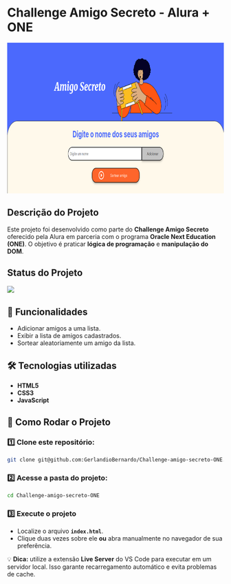 # Challenge Amigo Secreto - Alura + ONE

<div align="center">
  <img src="./assets/desafioAmigoSecreto.png" alt="Challenge Amigo Secreto" width="800" height="350px">
</div>

## Descrição do Projeto
Este projeto foi desenvolvido como parte do **Challenge Amigo Secreto** oferecido pela Alura em parceria com o programa **Oracle Next Education (ONE)**. O objetivo é praticar **lógica de programação** e **manipulação do DOM**.


## Status do Projeto

<img src="http://img.shields.io/static/v1?label=STATUS&message=CONCLUIDO&color=BLUE&style=for-the-badge"/>

## 🚀 Funcionalidades

- Adicionar amigos a uma lista.
- Exibir a lista de amigos cadastrados.
- Sortear aleatoriamente um amigo da lista.

## 🛠️ Tecnologias utilizadas

- **HTML5**  
- **CSS3**  
- **JavaScript**

## :rocket: Como Rodar o Projeto

### 1️⃣ **Clone este repositório:**
```bash
git clone git@github.com:GerlandioBernardo/Challenge-amigo-secreto-ONE.git
```

### 2️⃣ **Acesse a pasta do projeto:**
```bash
cd Challenge-amigo-secreto-ONE
```
### 3️⃣ Execute o projeto 
- Localize o arquivo **`index.html`**.  
- Clique duas vezes sobre ele **ou** abra manualmente no navegador de sua preferência.  

💡 **Dica:** utilize a extensão **Live Server** do VS Code para executar em um servidor local. Isso garante recarregamento automático e evita problemas de cache.
